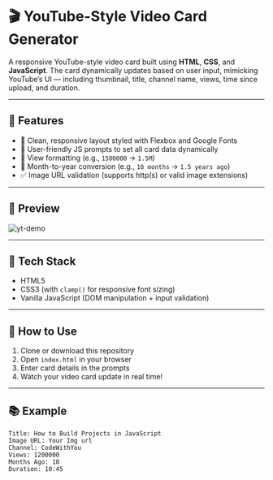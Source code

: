 # 🎬 YouTube-Style Video Card Generator

A responsive YouTube-style video card built using **HTML**, **CSS**, and **JavaScript**. The card dynamically updates based on user input, mimicking YouTube’s UI — including thumbnail, title, channel name, views, time since upload, and duration.

---

## 🚀 Features

- 🎨 Clean, responsive layout styled with Flexbox and Google Fonts  
- 🧠 User-friendly JS prompts to set all card data dynamically  
- 🔢 View formatting (e.g., `1500000` → `1.5M`)  
- 📆 Month-to-year conversion (e.g., `18 months` → `1.5 years ago`)  
- ✅ Image URL validation (supports http(s) or valid image extensions)

---

## 📸 Preview

![yt-demo](https://github.com/user-attachments/assets/3415f823-3148-4506-91f7-a54f1df3eb93)


---

## 📁 Tech Stack

- HTML5  
- CSS3 (with `clamp()` for responsive font sizing)  
- Vanilla JavaScript (DOM manipulation + input validation)

---

## 🧪 How to Use

1. Clone or download this repository
2. Open `index.html` in your browser
3. Enter card details in the prompts
4. Watch your video card update in real time!

---

## 📚 Example

```text
Title: How to Build Projects in JavaScript
Image URL: Your Img url
Channel: CodeWithYou
Views: 1200000
Months Ago: 18
Duration: 10:45
